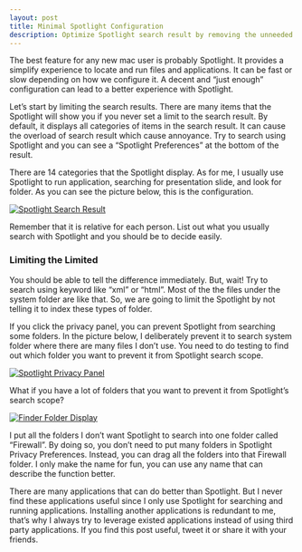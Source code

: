 ```yaml
---
layout: post
title: Minimal Spotlight Configuration
description: Optimize Spotlight search result by removing the unneeded folders and items from the search list.
---
```

The best feature for any new mac user is probably Spotlight. It provides a simplify experience to locate and run files and applications. It can be fast or slow depending on how we configure it. A decent and “just enough” configuration can lead to a better experience with Spotlight.

Let’s start by limiting the search results. There are many items that the Spotlight will show you if you never set a limit to the search result. By default, it displays all categories of items in the search result. It can cause the overload of search result which cause annoyance. Try to search using Spotlight and you can see a “Spotlight Preferences” at the bottom of the result.

There are 14 categories that the Spotlight display. As for me, I usually use Spotlight to run application, searching for presentation slide, and look for folder. As you can see the picture below, this is the configuration.

[ ![Spotlight Search Result][img3] ](http://images.sayzlim.net/2010/11/spotlight_result.jpg "Spotlight Search Result")

[img3]: http://images.sayzlim.net/2010/11/spotlight_result.jpg "Spotlight Search Result"

Remember that it is relative for each person. List out what you usually search with Spotlight and you should be to decide easily.

### Limiting the Limited

You should be able to tell the difference immediately. But, wait! Try to search using keyword like “xml” or “html”. Most of the the files under the system folder are like that. So, we are going to limit the Spotlight by not telling it to index these types of folder.

If you click the privacy panel, you can prevent Spotlight from searching some folders. In the picture below, I deliberately prevent it to search system folder where there are many files I don’t use. You need to do testing to find out which folder you want to prevent it from Spotlight search scope.

[ ![Spotlight Privacy Panel][img2] ](http://images.sayzlim.net/2010/11/spotlight_privacy.jpg "Spotlight Privacy Panel")

[img2]: http://images.sayzlim.net/2010/11/spotlight_privacy.jpg "Spotlight Privacy Panel"

What if you have a lot of folders that you want to prevent it from Spotlight’s search scope?

[ ![Finder Folder Display][img1] ](http://images.sayzlim.net/2010/11/spotlight_finder.jpg "Finder Folder Display")

[img1]: http://images.sayzlim.net/2010/11/spotlight_finder.jpg "Finder Folder Display"

I put all the folders I don’t want Spotlight to search into one folder called “Firewall”. By doing so, you don’t need to put many folders in Spotlight Privacy Preferences. Instead, you can drag all the folders into that Firewall folder. I only make the name for fun, you can use any name that can describe the function better.

There are many applications that can do better than Spotlight. But I never find these applications useful since I only use Spotlight for searching and running applications. Installing another applications is redundant to me, that’s why I always try to leverage existed applications instead of using third party applications. If you find this post useful, tweet it or share it with your friends.